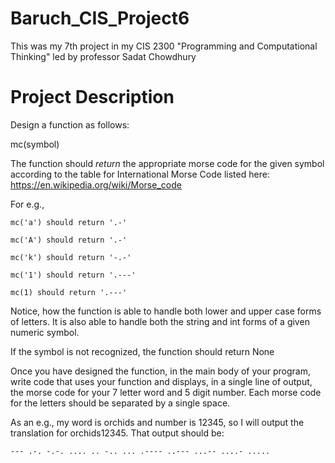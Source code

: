 # Baruch_CIS_Project6
This was my 7th project in my CIS 2300 "Programming and Computational Thinking" led by professor Sadat Chowdhury

# Project Description

Design a function as follows:

mc(symbol)

The function should *return* the appropriate morse code for the given symbol according to the table for International Morse Code listed here: https://en.wikipedia.org/wiki/Morse_code

For e.g., 

```
mc('a') should return '.-'

mc('A') should return '.-'

mc('k') should return '-.-'

mc('1') should return '.---'

mc(1) should return '.---'
```
Notice, how the function is able to handle both lower and upper case forms of letters. It is also able to handle both the string and int forms of a given numeric symbol.

If the symbol is not recognized, the function should return None

Once you have designed the function, in the main body of your program, write code that uses your function and displays, in a single line of output, the morse code for your 7 letter word and 5 digit number. Each morse code for the letters should be separated by a single space. 

As an e.g., my word is orchids and number is 12345, so I will output the translation for orchids12345. That output should be: 
```
--- .-. -.-. .... .. -.. ... .---- ..--- ...-- ....- .....
```
